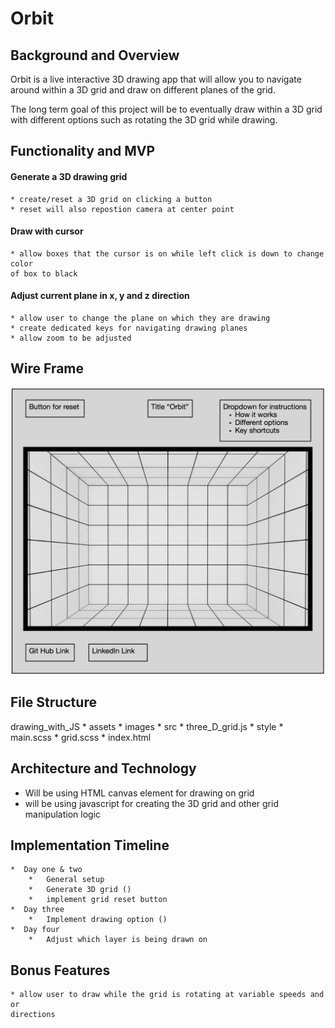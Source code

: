 # Orbit

## Background and Overview
Orbit is a live interactive 3D drawing app that will allow you to 
navigate around within a 3D grid and draw on different planes of the grid.

The long term goal of this project will be to eventually draw within a 3D grid
with different options such as rotating the 3D grid while drawing.

## Functionality and MVP

#### Generate a 3D drawing grid
    * create/reset a 3D grid on clicking a button
    * reset will also repostion camera at center point
#### Draw with cursor
    * allow boxes that the cursor is on while left click is down to change color
    of box to black

#### Adjust current plane in x, y and z direction
    * allow user to change the plane on which they are drawing
    * create dedicated keys for navigating drawing planes
    * allow zoom to be adjusted

## Wire Frame
![wire frame image](images/second.png)

## File Structure
drawing_with_JS
    * assets
        * images
    * src
        * three_D_grid.js
    * style
        * main.scss
        * grid.scss
    * index.html

## Architecture and Technology

* Will be using HTML canvas element for drawing on grid
* will be using javascript for creating the 3D grid and other grid
manipulation logic

## Implementation Timeline
    *  Day one & two
        *   General setup
        *   Generate 3D grid ()
        *   implement grid reset button
    *  Day three
        *   Implement drawing option ()
    *  Day four
        *   Adjust which layer is being drawn on
## Bonus Features
    * allow user to draw while the grid is rotating at variable speeds and or
    directions